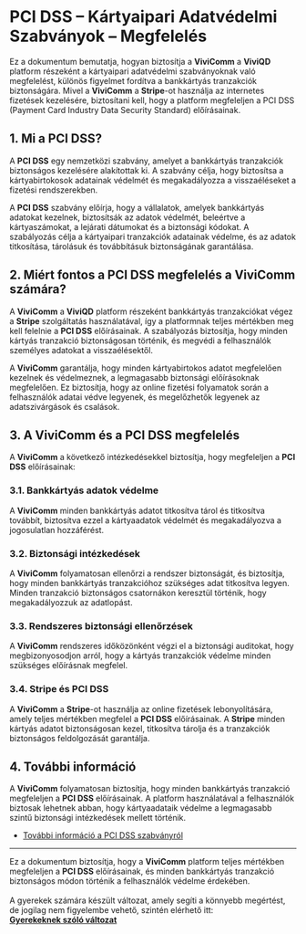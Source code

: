 # PCI DSS – Kártyaipari Adatvédelmi Szabványok – Megfelelés

Ez a dokumentum bemutatja, hogyan biztosítja a **ViviComm** a **ViviQD** platform részeként a kártyaipari adatvédelmi szabványoknak való megfelelést, különös figyelmet fordítva a bankkártyás tranzakciók biztonságára. Mivel a **ViviComm** a **Stripe**-ot használja az internetes fizetések kezelésére, biztosítani kell, hogy a platform megfeleljen a PCI DSS (Payment Card Industry Data Security Standard) előírásainak.

## 1. Mi a PCI DSS?

A **PCI DSS** egy nemzetközi szabvány, amelyet a bankkártyás tranzakciók biztonságos kezelésére alakítottak ki. A szabvány célja, hogy biztosítsa a kártyabirtokosok adatainak védelmét és megakadályozza a visszaéléseket a fizetési rendszerekben.

A **PCI DSS** szabvány előírja, hogy a vállalatok, amelyek bankkártyás adatokat kezelnek, biztosítsák az adatok védelmét, beleértve a kártyaszámokat, a lejárati dátumokat és a biztonsági kódokat. A szabályozás célja a kártyaipari tranzakciók adatainak védelme, és az adatok titkosítása, tárolásuk és továbbításuk biztonságának garantálása.

## 2. Miért fontos a PCI DSS megfelelés a **ViviComm** számára?

A **ViviComm** a **ViviQD** platform részeként bankkártyás tranzakciókat végez a **Stripe** szolgáltatás használatával, így a platformnak teljes mértékben meg kell felelnie a **PCI DSS** előírásainak. A szabályozás biztosítja, hogy minden kártyás tranzakció biztonságosan történik, és megvédi a felhasználók személyes adatokat a visszaélésektől.

A **ViviComm** garantálja, hogy minden kártyabirtokos adatot megfelelően kezelnek és védelmeznek, a legmagasabb biztonsági előírásoknak megfelelően. Ez biztosítja, hogy az online fizetési folyamatok során a felhasználók adatai védve legyenek, és megelőzhetők legyenek az adatszivárgások és csalások.

## 3. A **ViviComm** és a PCI DSS megfelelés

A **ViviComm** a következő intézkedésekkel biztosítja, hogy megfeleljen a **PCI DSS** előírásainak:

### **3.1. Bankkártyás adatok védelme**

A **ViviComm** minden bankkártyás adatot titkosítva tárol és titkosítva továbbít, biztosítva ezzel a kártyaadatok védelmét és megakadályozva a jogosulatlan hozzáférést.

### **3.2. Biztonsági intézkedések**

A **ViviComm** folyamatosan ellenőrzi a rendszer biztonságát, és biztosítja, hogy minden bankkártyás tranzakcióhoz szükséges adat titkosítva legyen. Minden tranzakció biztonságos csatornákon keresztül történik, hogy megakadályozzuk az adatlopást.

### **3.3. Rendszeres biztonsági ellenőrzések**

A **ViviComm** rendszeres időközönként végzi el a biztonsági auditokat, hogy megbizonyosodjon arról, hogy a kártyás tranzakciók védelme minden szükséges előírásnak megfelel.

### **3.4. Stripe és PCI DSS**

A **ViviComm** a **Stripe**-ot használja az online fizetések lebonyolítására, amely teljes mértékben megfelel a **PCI DSS** előírásainak. A **Stripe** minden kártyás adatot biztonságosan kezel, titkosítva tárolja és a tranzakciók biztonságos feldolgozását garantálja.

## 4. További információ

A **ViviComm** folyamatosan biztosítja, hogy minden bankkártyás tranzakció megfeleljen a **PCI DSS** előírásainak. A platform használatával a felhasználók biztosak lehetnek abban, hogy kártyaadataik védelme a legmagasabb szintű biztonsági intézkedések mellett történik.

- [További információ a PCI DSS szabványról](https://www.pcisecuritystandards.org/pci_security/)

---

Ez a dokumentum biztosítja, hogy a **ViviComm** platform teljes mértékben megfeleljen a **PCI DSS** előírásainak, és minden bankkártyás tranzakció biztonságos módon történik a felhasználók védelme érdekében.
<br/>
<br/>
A gyerekek számára készült változat, amely segíti a könnyebb megértést,<br/> de jogilag nem figyelembe vehető, szintén elérhető itt:  
[**Gyerekeknek szóló változat**](../easy/easy-pci-dss-compliance.md)
